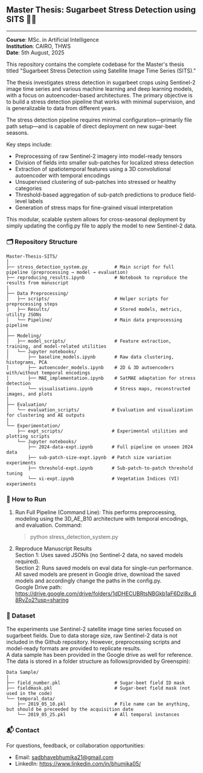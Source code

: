 ## Master Thesis: Sugarbeet Stress Detection using SITS 🌱📡
------------------------------------------------------------

**Course**: MSc. in Artificial Intelligence  
**Institution**: CAIRO, THWS  
**Date**: 5th August, 2025 

This repository contains the complete codebase for the Master's thesis titled "Sugarbeet Stress Detection using Satellite Image Time Series (SITS)."

The thesis investigates stress detection in sugarbeet crops using Sentinel-2 image time series and various machine learning and deep learning models, with a focus on autoencoder-based architectures. The primary objective is to build a stress detection pipeline that works with minimal supervision, and is generalizable to data from different years.

The stress detection pipeline requires minimal configuration—primarily file path setup—and is capable of direct deployment on new sugar-beet seasons.

Key steps include:
- Preprocessing of raw Sentinel-2 imagery into model-ready tensors
- Division of fields into smaller sub-patches for localized stress detection
- Extraction of spatiotemporal features using a 3D convolutional autoencoder with temporal encodings
- Unsupervised clustering of sub-patches into stressed or healthy categories
- Threshold-based aggregation of sub-patch predictions to produce field-level labels
- Generation of stress maps for fine-grained visual interpretation

This modular, scalable system allows for cross-seasonal deployment by simply updating the config.py file to apply the model to new Sentinel-2 data.

### 🗂 Repository Structure
```  
Master-Thesis-SITS/  
│  
├── stress_detection_system.py          # Main script for full pipeline (preprocessing → model → evaluation)  
├── reproducing_results.ipynb           # Notebook to reproduce the results from manuscript  
│  
├── Data Preprocessing/  
│   ├── scripts/                        # Helper scripts for preprocessing steps  
│   ├── Results/                        # Stored models, metrics, utility JSONs  
│   └── Pipeline/                       # Main data preprocessing pipeline  
│  
├── Modeling/  
│   ├── model_scripts/                  # Feature extraction, training, and model-related utilities  
│   └── Jupyter notebooks/  
│       ├── baseline_models.ipynb       # Raw data clustering, histograms, PCA  
│       ├── autoencoder_models.ipynb    # 2D & 3D autoencoders with/without temporal encodings  
│       ├── MAE_implementation.ipynb    # SatMAE adaptation for stress detection  
│       └── visualisations.ipynb        # Stress maps, reconstructed images, and plots  
│  
├── Evaluation/  
│   └── evaluation_scripts/            # Evaluation and visualization for clustering and AE outputs  
│  
└── Experimentation/  
    ├── expt_scripts/                  # Experimental utilities and plotting scripts  
    └── Jupyter notebooks/  
        ├── 2024-data-expt.ipynb       # Full pipeline on unseen 2024 data  
        ├── sub-patch-size-expt.ipynb  # Patch size variation experiments  
        ├── threshold-expt.ipynb       # Sub-patch-to-patch threshold tuning  
        └── vi-expt.ipynb              # Vegetation Indices (VI) experiments  
```  

### 📌 How to Run
1. Run Full Pipeline (Command Line): This performs preprocessing, modeling using the 3D_AE_B10 architecture with temporal encodings, and evaluation. Command:    
    > python stress_detection_system.py

2. Reproduce Manuscript Results  
Section 1: Uses saved JSONs (no Sentinel-2 data, no saved models required).  
Section 2: Runs saved models on eval data for single-run performance. All saved models are present in Google drive, download the saved models and accordingly change the paths in the config.py.   
Google Drive path: https://drive.google.com/drive/folders/1dDHECUBRtsNBGkb1aF6Dzl8x_68RvZo2?usp=sharing  

### 📁 Dataset
The experiments use Sentinel-2 satellite image time series focused on sugarbeet fields. Due to data storage size, raw Sentinel-2 data is not included in the Github repository. However, preprocessing scripts and model-ready formats are provided to replicate results.  
A data sample has been provided in the Google drive as well for reference.  
The data is stored in a folder structure as follows(provided by Greenspin):  
```  
Data Sample/  
│  
├── field_number.pkl                    # Sugar-beet field ID mask  
├── fieldmask.pkl                       # Sugar-beet field mask (not used in the code)  
└── temporal_data/  
    ├── 2019_05_10.pkl                  # File name can be anything, but should be preceeded by the acquisition date  
    └── 2019_05_25.pkl                  # All temporal instances  
```

### 📬 Contact
For questions, feedback, or collaboration opportunities:
- Email: sadbhavebhumika21@gmail.com
- LinkedIn: https://www.linkedin.com/in/bhumika05/

